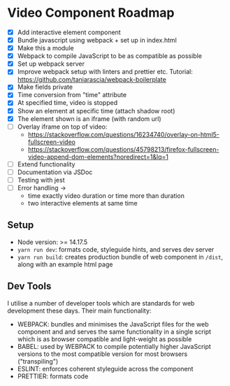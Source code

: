 # Video Component Roadmap

- [x] Add interactive element component
- [x] Bundle javascript using webpack + set up in index.html
- [x] Make this a module
- [x] Webpack to compile JavaScript to be as compatible as possible
- [x] Set up webpack server
- [x] Improve webpack setup with linters and prettier etc. Tutorial: https://github.com/taniarascia/webpack-boilerplate
- [x] Make fields private
- [x] Time conversion from "time" attribute
- [x] At specified time, video is stopped
- [x] Show an element at specific time (attach shadow root)
- [x] The element shown is an iframe (with random url)
- [ ] Overlay iframe on top of video:
    * https://stackoverflow.com/questions/16234740/overlay-on-html5-fullscreen-video
    * https://stackoverflow.com/questions/45798213/firefox-fullscreen-video-append-dom-elements?noredirect=1&lq=1
- [ ] Extend functionality
- [ ] Documentation via JSDoc
- [ ] Testing with jest
- [ ] Error handling ->
    * time exactly video duration or time more than duration
    * two interactive elements at same time

## Setup

* Node version: >= 14.17.5
* `yarn run dev`: formats code, styleguide hints, and serves dev server
* `yarn run build`: creates production bundle of web component in `/dist`, along with an example html page


## Dev Tools
I utilise a number of developer tools which are standards for web development these days. Their main functionality:

* WEBPACK: bundles and minimises the JavaScript files for the web component and and serves the same functionality in a single script which is as browser compatible and light-weight as possible
* BABEL: used by WEBPACK to compile potentially higher JavaScript versions to the most compatible version for most browsers ("transpiling")
* ESLINT: enforces coherent styleguide across the component
* PRETTIER: formats code